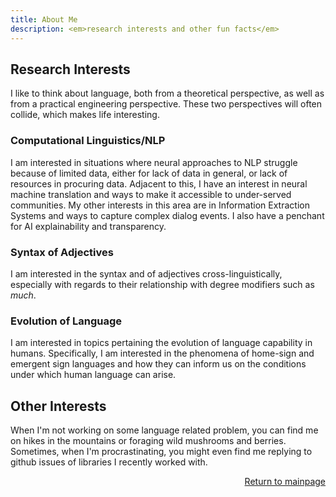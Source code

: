 ```yaml
---
title: About Me
description: <em>research interests and other fun facts</em>
---
```

  
 
## Research Interests
I like to think about language, both from a theoretical perspective, as well as from a practical engineering perspective. 
These two perspectives will often collide, which makes life interesting.

  
### Computational Linguistics/NLP
  I am interested in situations where neural approaches to NLP struggle because of limited data, either for lack of data in general, or lack of resources in procuring data.
  Adjacent to this, I have an interest in neural machine translation and ways to make it accessible to under-served communities. 
  My other interests in this area are in Information Extraction Systems and ways to capture complex dialog events. I also have a penchant for AI explainability and transparency.
  
### Syntax of Adjectives 
  I am interested in the syntax and of adjectives cross-linguistically, especially with regards to their relationship with degree modifiers such as _much_.
  
### Evolution of Language 
  I am interested in topics pertaining the evolution of language capability in humans. 
  Specifically, I am interested in the phenomena of home-sign and emergent sign languages and how they can inform us on the conditions under which human language can arise.



## Other Interests
  When I'm not working on some language related problem, you can find me on hikes in the mountains or foraging wild mushrooms and berries. Sometimes, 
  when I'm procrastinating, you might even find me replying to github issues of libraries I recently worked with.



<p style="text-align: right;"> <a href="https://remo-help.github.io/">Return to mainpage</a> </p>
